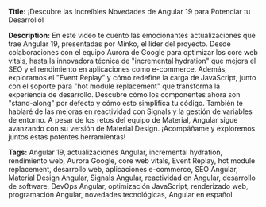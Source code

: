 **Title:** ¡Descubre las Increíbles Novedades de Angular 19 para Potenciar tu Desarrollo!

**Description:** En este video te cuento las emocionantes actualizaciones que trae Angular 19, presentadas por Minko, el líder del proyecto. Desde colaboraciones con el equipo Aurora de Google para optimizar los core web vitals, hasta la innovadora técnica de "incremental hydration" que mejora el SEO y el rendimiento en aplicaciones como e-commerce. Además, exploramos el "Event Replay" y cómo redefine la carga de JavaScript, junto con el soporte para "hot module replacement" que transforma la experiencia de desarrollo. Descubre cómo los componentes ahora son "stand-along" por defecto y cómo esto simplifica tu código. También te hablaré de las mejoras en reactividad con Signals y la gestión de variables de entorno. A pesar de los retos del equipo de Material, Angular sigue avanzando con su versión de Material Design. ¡Acompáñame y exploremos juntos estas potentes herramientas!

**Tags:** Angular 19, actualizaciones Angular, incremental hydration, rendimiento web, Aurora Google, core web vitals, Event Replay, hot module replacement, desarrollo web, aplicaciones e-commerce, SEO Angular, Material Design Angular, Signals Angular, reactividad en Angular, desarrollo de software, DevOps Angular, optimización JavaScript, renderizado web, programación Angular, novedades tecnológicas, Angular en español